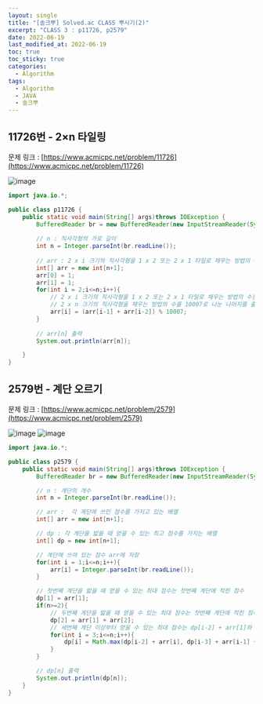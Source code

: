 ```yaml
---
layout: single
title: "[솔크뿌] Solved.ac CLASS 뿌시기(2)"
excerpt: "CLASS 3 : p11726, p2579"
date: 2022-06-19
last_modified_at: 2022-06-19
toc: true
toc_sticky: true
categories:
  - Algorithm
tags:
  - Algorithm
  - JAVA
  - 솔크뿌
---
```


## 11726번 -  2×n 타일링
문제 링크 : [https://www.acmicpc.net/problem/11726](https://www.acmicpc.net/problem/11726)

![image](https://user-images.githubusercontent.com/60471550/174442137-80442a26-079a-4a45-b0df-46da2d16a5ee.png)

```java
import java.io.*;

public class p11726 {
    public static void main(String[] args)throws IOException {
        BufferedReader br = new BufferedReader(new InputStreamReader(System.in));
        
        // n : 직사각형의 가로 길이
        int n = Integer.parseInt(br.readLine());
        
        // arr : 2 x i 크기의 직사각형을 1 x 2 또는 2 x 1 타일로 채우는 방법의 수를 가지는 배열 
        int[] arr = new int[n+1];
        arr[0] = 1;
        arr[1] = 1;
        for(int i = 2;i<=n;i++){
            // 2 x i 크기의 직사각형을 1 x 2 또는 2 x 1 타일로 채우는 방법의 수는 arr[i-1] + arr[i-2]
            // 2 x n 크기의 직사각형을 채우는 방법의 수를 10007로 나눈 나머지를 출력해야하므로 arr[i]는 아래와 같이 구함 
            arr[i] = (arr[i-1] + arr[i-2]) % 10007;
        }
        
        // arr[n] 출력
        System.out.println(arr[n]);

    }
}

```

## 2579번 -  계단 오르기
문제 링크 : [https://www.acmicpc.net/problem/2579](https://www.acmicpc.net/problem/2579)

![image](https://user-images.githubusercontent.com/60471550/174449840-339f6e98-bfd7-4914-ad40-1f50fb63846d.png)
![image](https://user-images.githubusercontent.com/60471550/174449851-1fab0378-3d12-4809-8e62-33af6029317a.png)

```java
import java.io.*;

public class p2579 {
    public static void main(String[] args)throws IOException {
        BufferedReader br = new BufferedReader(new InputStreamReader(System.in));

        // n : 계단의 개수
        int n = Integer.parseInt(br.readLine());

        // arr :  각 계단에 쓰인 점수를 가지고 있는 배열
        int[] arr = new int[n+1];

        // dp : 각 계단을 밟을 때 얻을 수 있는 최고 점수를 가지는 배열
        int[] dp = new int[n+1];

        // 계단에 쓰여 있는 점수 arr에 저장
        for(int i = 1;i<=n;i++){
            arr[i] = Integer.parseInt(br.readLine());
        }

        // 첫번째 계단을 밟을 때 얻을 수 있는 최대 점수는 첫번째 계단에 적힌 점수
        dp[1] = arr[1];
        if(n>=2){
            // 두번째 계단을 밟을 때 얻을 수 있는 최대 점수는 첫번째 계단에 적힌 점수 + 두번째 계단에 적힌 점수
            dp[2] = arr[1] + arr[2];
            // 세번째 계단 이상부터 얻을 수 있는 최대 점수는 dp[i-2] + arr[1]와 dp[i-3] + arr[i-1] + arr[i] 중 더 큰 수
            for(int i = 3;i<=n;i++){
                dp[i] = Math.max(dp[i-2] + arr[i], dp[i-3] + arr[i-1] + arr[i]);
            }
        }

        // dp[n] 출력
        System.out.println(dp[n]);
    }
}
```

<!-- ## 번 - 
문제 링크 : [https://www.acmicpc.net/problem/#](https://www.acmicpc.net/problem/#) -->

<!-- image -->

<!-- 
```java

```  
-->